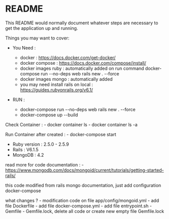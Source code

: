 # README

This README would normally document whatever steps are necessary to get the
application up and running.

Things you may want to cover:

* You Need :
    - docker : https://docs.docker.com/get-docker/
    - docker compose : https://docs.docker.com/compose/install/
    - docker images ruby : automatically added on run command docker-compose run --no-deps web rails new . --force
    - docker images mongo : automatically added
    - you may need install rails on local : https://guides.rubyonrails.org/v6.1/

* RUN :
    - docker-compose run --no-deps web rails new . --force
    - docker-compose up --build

Check Container :
    - docker container ls
    - docker container ls -a

Run Container after created :
    - docker-compose start


* Ruby version : 2.5.0 - 2.5.9
* Rails : V6.1.5
* MongoDB : 4.2

read more for code documentation :
    - https://www.mongodb.com/docs/mongoid/current/tutorials/getting-started-rails/

this code modified from rails mongo documentation, just add configuration docker-compose

what changes ?
    - modification code on file app/config/mongoid.yml
    - add file Dockerfile
    - add file docker-compose.yml
    - add file entrypoint.sh
    - Gemfile
    - Gemfile.lock, delete all code or create new empty file Gemfile.lock